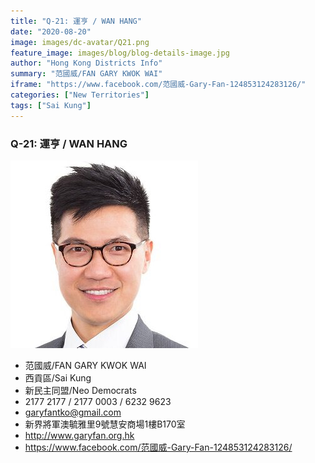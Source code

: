 ```yaml
---
title: "Q-21: 運亨 / WAN HANG"
date: "2020-08-20"
image: images/dc-avatar/Q21.png
feature_image: images/blog/blog-details-image.jpg
author: "Hong Kong Districts Info"
summary: "范國威/FAN GARY KWOK WAI"
iframe: "https://www.facebook.com/范國威-Gary-Fan-124853124283126/"
categories: ["New Territories"]
tags: ["Sai Kung"]
---
```


### Q-21: 運亨 / WAN HANG  
![](/images/dc-avatar/Q21.png)  

 - 范國威/FAN GARY KWOK WAI  
 - 西貢區/Sai Kung  
 - 新民主同盟/Neo Democrats  
 - 2177 2177 / 2177 0003 / 6232 9623  
 - garyfantko@gmail.com  
 - 新界將軍澳毓雅里9號慧安商場1樓B170室  
 - http://www.garyfan.org.hk  
 - https://www.facebook.com/范國威-Gary-Fan-124853124283126/
